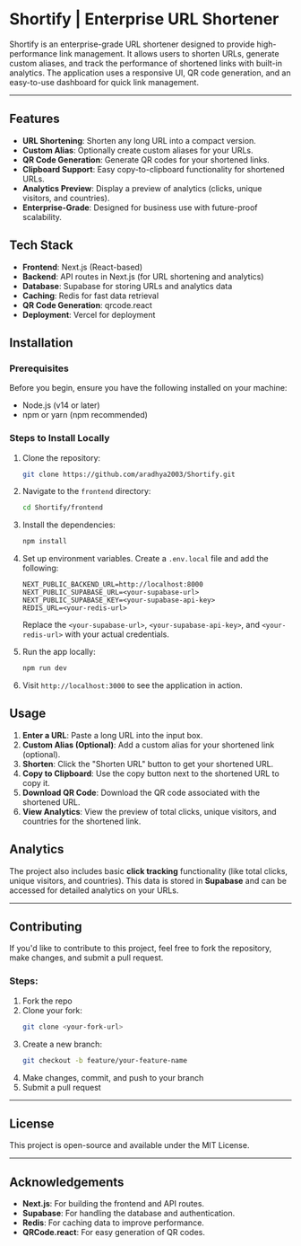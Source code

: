 # Shortify | Enterprise URL Shortener

Shortify is an enterprise-grade URL shortener designed to provide high-performance link management. It allows users to shorten URLs, generate custom aliases, and track the performance of shortened links with built-in analytics. The application uses a responsive UI, QR code generation, and an easy-to-use dashboard for quick link management.

---

## Features
- **URL Shortening**: Shorten any long URL into a compact version.
- **Custom Alias**: Optionally create custom aliases for your URLs.
- **QR Code Generation**: Generate QR codes for your shortened links.
- **Clipboard Support**: Easy copy-to-clipboard functionality for shortened URLs.
- **Analytics Preview**: Display a preview of analytics (clicks, unique visitors, and countries).
- **Enterprise-Grade**: Designed for business use with future-proof scalability.

## Tech Stack
- **Frontend**: Next.js (React-based)
- **Backend**: API routes in Next.js (for URL shortening and analytics)
- **Database**: Supabase for storing URLs and analytics data
- **Caching**: Redis for fast data retrieval
- **QR Code Generation**: qrcode.react
- **Deployment**: Vercel for deployment

## Installation

### Prerequisites

Before you begin, ensure you have the following installed on your machine:

- Node.js (v14 or later)
- npm or yarn (npm recommended)

### Steps to Install Locally

1. Clone the repository:

    ```bash
    git clone https://github.com/aradhya2003/Shortify.git
    ```

2. Navigate to the `frontend` directory:

    ```bash
    cd Shortify/frontend
    ```

3. Install the dependencies:

    ```bash
    npm install
    ```

4. Set up environment variables. Create a `.env.local` file and add the following:

    ```env
    NEXT_PUBLIC_BACKEND_URL=http://localhost:8000
    NEXT_PUBLIC_SUPABASE_URL=<your-supabase-url>
    NEXT_PUBLIC_SUPABASE_KEY=<your-supabase-api-key>
    REDIS_URL=<your-redis-url>
    ```

    Replace the `<your-supabase-url>`, `<your-supabase-api-key>`, and `<your-redis-url>` with your actual credentials.

5. Run the app locally:

    ```bash
    npm run dev
    ```

6. Visit `http://localhost:3000` to see the application in action.

## Usage

1. **Enter a URL**: Paste a long URL into the input box.
2. **Custom Alias (Optional)**: Add a custom alias for your shortened link (optional).
3. **Shorten**: Click the "Shorten URL" button to get your shortened URL.
4. **Copy to Clipboard**: Use the copy button next to the shortened URL to copy it.
5. **Download QR Code**: Download the QR code associated with the shortened URL.
6. **View Analytics**: View the preview of total clicks, unique visitors, and countries for the shortened link.

## Analytics

The project also includes basic **click tracking** functionality (like total clicks, unique visitors, and countries). This data is stored in **Supabase** and can be accessed for detailed analytics on your URLs.

---

## Contributing

If you'd like to contribute to this project, feel free to fork the repository, make changes, and submit a pull request.

### Steps:
1. Fork the repo
2. Clone your fork:
    ```bash
    git clone <your-fork-url>
    ```
3. Create a new branch:
    ```bash
    git checkout -b feature/your-feature-name
    ```
4. Make changes, commit, and push to your branch
5. Submit a pull request

---

## License

This project is open-source and available under the MIT License.

---

## Acknowledgements

- **Next.js**: For building the frontend and API routes.
- **Supabase**: For handling the database and authentication.
- **Redis**: For caching data to improve performance.
- **QRCode.react**: For easy generation of QR codes.
